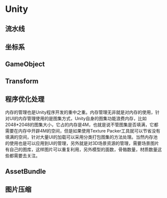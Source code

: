# Unity

## 流水线

## 坐标系

## GameObject

## Transform

## 程序优化处理

内存的管理也是Unity程序开发的重中之重。内存管理无非就是对内存的使用，针对UI的内存管理使用的是图集方式，Unity自身的图集功能浪费内存，比如2048*2048的图集大小，它占的内存是4M，也就是说不管图集是否填满，它都需要在内存中开辟4M的空间，但是如果使用Texture Packer工具就可以节省没有填满的空间，针对大量UI的加载可以采用分类打包图集的方法处理。当然内存池的使用也是可以应用到UI的管理，另外就是对3D场景资源的管理，需要场景图片有自己的图库，这样图片可以重复利用，另外模型的面数，骨骼数量，材质数量这些都需要去关注。

## AssetBundle

## 图片压缩

##
